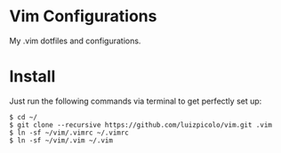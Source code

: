 # Vim Configurations

My .vim dotfiles and configurations. 	

# Install

Just run the following commands via terminal to get perfectly set up:
   
    $ cd ~/    
    $ git clone --recursive https://github.com/luizpicolo/vim.git .vim    
    $ ln -sf ~/vim/.vimrc ~/.vimrc    
    $ ln -sf ~/vim/.vim ~/.vim    
